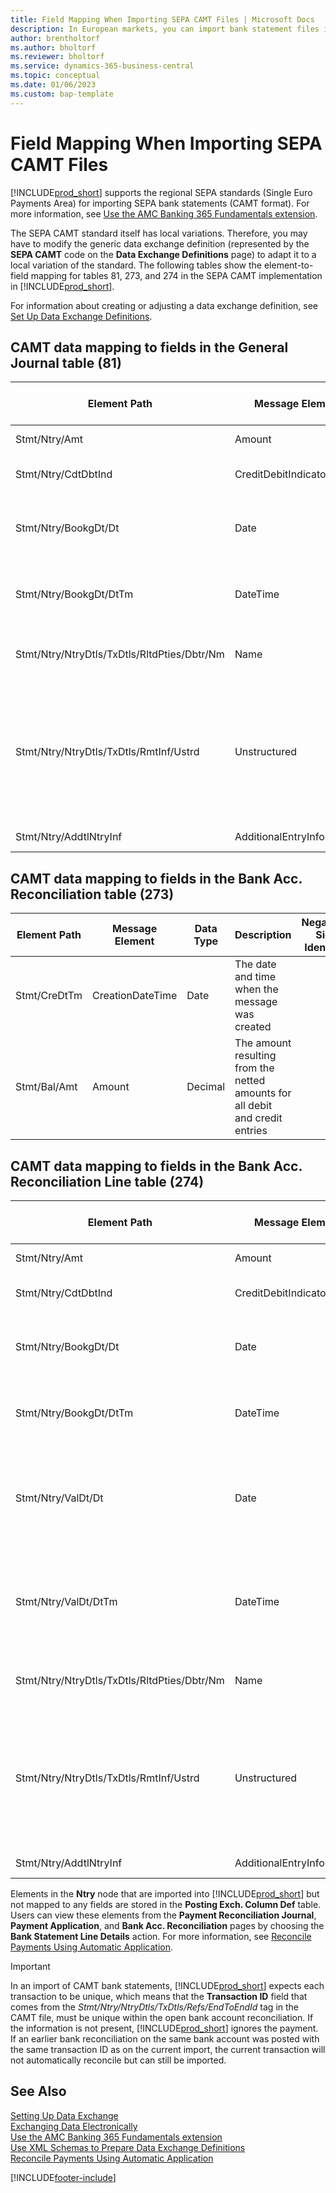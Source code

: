 ```yaml
---
title: Field Mapping When Importing SEPA CAMT Files | Microsoft Docs
description: In European markets, you can import bank statement files in the regional SEPA standards (Single Euro Payments Area).
author: brentholtorf
ms.author: bholtorf
ms.reviewer: bholtorf
ms.service: dynamics-365-business-central
ms.topic: conceptual
ms.date: 01/06/2023
ms.custom: bap-template
---
```

# Field Mapping When Importing SEPA CAMT Files

[!INCLUDE[prod_short](includes/prod_short.md)] supports the regional SEPA standards (Single Euro Payments Area) for importing SEPA bank statements (CAMT format). For more information, see [Use the AMC Banking 365 Fundamentals extension](ui-extensions-amc-banking.md).  

 The SEPA CAMT standard itself has local variations. Therefore, you may have to modify the generic data exchange definition (represented by the **SEPA CAMT** code on the **Data Exchange Definitions** page) to adapt it to a local variation of the standard. The following tables show the element-to-field mapping for tables 81, 273, and 274 in the SEPA CAMT implementation in [!INCLUDE[prod_short](includes/prod_short.md)].  

 For information about creating or adjusting a data exchange definition, see [Set Up Data Exchange Definitions](across-how-to-set-up-data-exchange-definitions.md).  

## CAMT data mapping to fields in the General Journal table (81)  

|Element Path|Message Element|Data Type|Description|Negative-Sign Identifier|Field No.|Field Name|  
|------------------|---------------------|---------------|-----------------|-------------------------------|---------------|----------------|  
|Stmt/Ntry/Amt|Amount|Decimal|The amount of money in the cash entry||13|Amount|  
|Stmt/Ntry/CdtDbtInd|CreditDebitIndicator|Text|Indicates whether the entry is a credit or a debit entry|DBIT|13|Amount|  
|Stmt/Ntry/BookgDt/Dt|Date|Date|The date when an entry is posted to an account on the account servicer's books||5|Posting Date|  
|Stmt/Ntry/BookgDt/DtTm|DateTime|DateTime|The date and time when an entry is posted to an account on the account servicer's books||5|Posting Date|  
|Stmt/Ntry/NtryDtls/TxDtls/RltdPties/Dbtr/Nm|Name|Text|The name of the party that owes an amount of money to the (ultimate) creditor||1221|Payer Information|  
|Stmt/Ntry/NtryDtls/TxDtls/RmtInf/Ustrd|Unstructured|Text|Information supplied to enable the matching/reconciliation of an entry with the items that the payment is intended to settle, such as commercial invoices in an accounts-receivable system, in an unstructured form||8|Description|  
|Stmt/Ntry/AddtlNtryInf|AdditionalEntryInformation|Text|Additional information about the entry||1222|Transaction Information|  

## CAMT data mapping to fields in the Bank Acc. Reconciliation table (273)  

|Element Path|Message Element|Data Type|Description|Negative-Sign Identifier|Field No.|Field Name|  
|------------------|---------------------|---------------|-----------------|-------------------------------|---------------|----------------|  
|Stmt/CreDtTm|CreationDateTime|Date|The date and time when the message was created||3|Statement Date|  
|Stmt/Bal/Amt|Amount|Decimal|The amount resulting from the netted amounts for all debit and credit entries||4|Statement Ending Balance|  

## CAMT data mapping to fields in the Bank Acc. Reconciliation Line table (274)  

|Element Path|Message Element|Data Type|Description|Negative-Sign Identifier|Field No.|Field Name|  
|------------------|---------------------|---------------|-----------------|-------------------------------|---------------|----------------|  
|Stmt/Ntry/Amt|Amount|Decimal|The amount of money in the cash entry||7|Statement Amount|  
|Stmt/Ntry/CdtDbtInd|CreditDebitIndicator|Text|Indicates whether the entry is a credit or a debit entry|DBIT|7|Statement Amount|  
|Stmt/Ntry/BookgDt/Dt|Date|Date|The date when an entry is posted to an account on the account servicer's books||5|Transaction Date|  
|Stmt/Ntry/BookgDt/DtTm|DateTime|DateTime|The date and time when an entry is posted to an account on the account servicer's books||5|Transaction Date|  
|Stmt/Ntry/ValDt/Dt|Date|Date|The date when assets become available to the account owner in case of a credit entry, or cease to be available to the account owner in case of a debit entry||12|Value Date|  
|Stmt/Ntry/ValDt/DtTm|DateTime|DateTime|The date and time when assets become available to the account owner in case of a credit entry, or cease to be available to the account owner in case of a debit entry||12|Value Date|  
|Stmt/Ntry/NtryDtls/TxDtls/RltdPties/Dbtr/Nm|Name|Text|The name of the party that owes an amount of money to the (ultimate) creditor||15|Payer Information|  
|Stmt/Ntry/NtryDtls/TxDtls/RmtInf/Ustrd|Unstructured|Text|Information supplied to enable the matching/reconciliation of an entry with the items that the payment is intended to settle, such as commercial invoices in an accounts-receivable system, in an unstructured form||6|Description|  
|Stmt/Ntry/AddtlNtryInf|AdditionalEntryInformation|Text|Additional information about the entry||16|Transaction Information|  

 Elements in the **Ntry** node that are imported into [!INCLUDE[prod_short](includes/prod_short.md)] but not mapped to any fields are stored in the **Posting Exch. Column Def** table. Users can view these elements from the **Payment Reconciliation Journal**, **Payment Application**, and **Bank Acc. Reconciliation** pages by choosing the **Bank Statement Line Details** action. For more information, see [Reconcile Payments Using Automatic Application](receivables-how-reconcile-payments-auto-application.md).

> [!IMPORTANT]
> In an import of CAMT bank statements, [!INCLUDE[prod_short](includes/prod_short.md)] expects each transaction to be unique, which means that the **Transaction ID** field that comes from the *Stmt/Ntry/NtryDtls/TxDtls/Refs/EndToEndId* tag in the CAMT file, must be unique within the open bank account reconciliation. If the information is not present, [!INCLUDE[prod_short](includes/prod_short.md)] ignores the payment. If an earlier bank reconciliation on the same bank account was posted with the same transaction ID as on the current import, the current transaction will not automatically reconcile but can still be imported.

## See Also  

[Setting Up Data Exchange](across-set-up-data-exchange.md)  
[Exchanging Data Electronically](across-data-exchange.md)  
[Use the AMC Banking 365 Fundamentals extension](ui-extensions-amc-banking.md)  
[Use XML Schemas to Prepare Data Exchange Definitions](across-how-to-use-xml-schemas-to-prepare-data-exchange-definitions.md)  
[Reconcile Payments Using Automatic Application](receivables-how-reconcile-payments-auto-application.md)  


[!INCLUDE[footer-include](includes/footer-banner.md)]